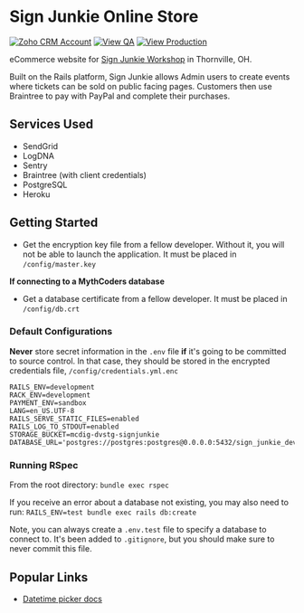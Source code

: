 # Sign Junkie Online Store

[![Zoho CRM Account](https://img.shields.io/badge/crm-view%20account-blue.svg)](https://crm.zoho.com/crm/org655012981/tab/Accounts/2822694000000216059/)
[![View QA](https://img.shields.io/badge/app-view%20qa-yellowgreen.svg)](http://qa.signjunkieworkshop.com/)
[![View Production](https://img.shields.io/badge/app-view%20prod-orange.svg)](https://http://signjunkieworkshop.com/)

eCommerce website for [Sign Junkie Workshop](https://www.whiznews.com/) in Thornville, OH.

Built on the Rails platform, Sign Junkie allows Admin users to create events where tickets can be sold on public facing pages. Customers then use Braintree to pay with PayPal and complete their purchases.

## Services Used

- SendGrid
- LogDNA
- Sentry
- Braintree (with client credentials)
- PostgreSQL
- Heroku

## Getting Started

- Get the encryption key file from a fellow developer. Without it, you will not be able to launch the application. It must be placed in `/config/master.key`

**If connecting to a MythCoders database**

- Get a database certificate from a fellow developer. It must be placed in `/config/db.crt`

### Default Configurations

**Never** store secret information in the `.env` file **if** it's going to be committed to source control. In that case, they should be stored in the encrypted credentials file, `/config/credentials.yml.enc`

```
RAILS_ENV=development
RACK_ENV=development
PAYMENT_ENV=sandbox
LANG=en_US.UTF-8
RAILS_SERVE_STATIC_FILES=enabled
RAILS_LOG_TO_STDOUT=enabled
STORAGE_BUCKET=mcdig-dvstg-signjunkie
DATABASE_URL='postgres://postgres:postgres@0.0.0.0:5432/sign_junkie_dev'
```

### Running RSpec

From the root directory: `bundle exec rspec`

If you receive an error about a database not existing, you may also need to run: `RAILS_ENV=test bundle exec rails db:create`

Note, you can always create a `.env.test` file to specify a database to connect to. It's been added to `.gitignore`, but you should make sure to never commit this file.

## Popular Links

- [Datetime picker docs](https://tempusdominus.github.io/bootstrap-4/)
